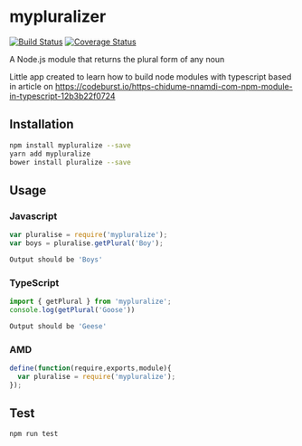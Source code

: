 # mypluralizer
[![Build Status](https://travis-ci.org/brunokarpo/mypluralizer.svg?branch=master)](https://travis-ci.org/brunokarpo/mypluralizer)
[![Coverage Status](https://coveralls.io/repos/github/brunokarpo/mypluralizer/badge.svg?branch=master)](https://coveralls.io/github/brunokarpo/mypluralizer?branch=master)

A Node.js module that returns the plural form of any noun

Little app created to learn how to build node modules with typescript based in article on https://codeburst.io/https-chidume-nnamdi-com-npm-module-in-typescript-12b3b22f0724

## Installation 
```sh
npm install mypluralize --save
yarn add mypluralize
bower install pluralize --save
```

## Usage

### Javascript

```javascript
var pluralise = require('mypluralize');
var boys = pluralise.getPlural('Boy');
```
```sh
Output should be 'Boys'
```

### TypeScript
```typescript
import { getPlural } from 'mypluralize';
console.log(getPlural('Goose'))
```
```sh
Output should be 'Geese'
```

### AMD
```javascript
define(function(require,exports,module){
  var pluralise = require('mypluralize');
});
```

## Test 
```sh
npm run test
```